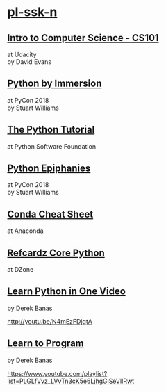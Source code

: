 # [pl-ssk-n](README.md)


## [Intro to Computer Science - CS101](udacity-cs101.md)
at Udacity  
by David Evans  


## [Python by Immersion](python-by-immersion.md)
at PyCon 2018  
by Stuart Williams  


## [The Python Tutorial](the-python-tutorial.md)
at Python Software Foundation  


## [Python Epiphanies](python-epiphanies.md)
at PyCon 2018  
by Stuart Williams  


## [Conda Cheat Sheet](conda-cheat-sheet.md)
at Anaconda


## [Refcardz Core Python](refcardz-core-python.md)
at DZone  


## [Learn Python in One Video](http://www.newthinktank.com/2014/11/python-programming/)
by Derek Banas

http://youtu.be/N4mEzFDjqtA

## [Learn to Program](http://www.newthinktank.com/2016/06/learn-program/)
by Derek Banas

https://www.youtube.com/playlist?list=PLGLfVvz_LVvTn3cK5e6LjhgGiSeVlIRwt



